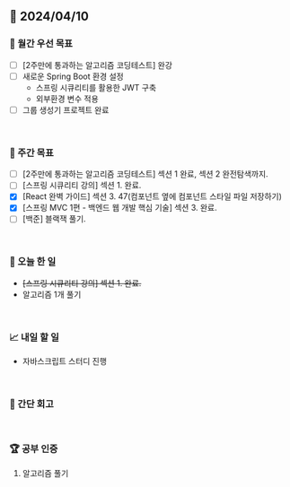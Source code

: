 ## 📅 2024/04/10

### 🚀 월간 우선 목표

- [ ] [2주만에 통과하는 알고리즘 코딩테스트] 완강
- [ ] 새로운 Spring Boot 환경 설정
  - 스프링 시큐리티를 활용한 JWT 구축
  - 외부환경 변수 적용
- [ ] 그룹 생성기 프로젝트 완료

<br />

### 👏 주간 목표

- [ ] [2주만에 통과하는 알고리즘 코딩테스트] 섹션 1 완료, 섹션 2 완전탐색까지.
- [ ] [스프링 시큐리티 강의] 섹션 1. 완료.
- [x] [React 완벽 가이드] 섹션 3. 47(컴포넌트 옆에 컴포넌트 스타일 파일 저장하기)
- [x] [스프링 MVC 1편 - 백엔드 웹 개발 핵심 기술] 섹션 3. 완료.
- [ ] [백준] 블랙잭 풀기.

<br />

### 💯 오늘 한 일

- ~~[스프링 시큐리티 강의] 섹션 1. 완료.~~
- 알고리즘 1개 풀기

<br />

### 📈 내일 할 일

- 자바스크립트 스터디 진행

<br />

### 🤔 간단 회고


<br />

### 🏆 공부 인증

1. 알고리즘 풀기